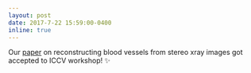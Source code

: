 ```yaml
---
layout: post
date: 2017-7-22 15:59:00-0400
inline: true
---
```


Our [paper](https://openaccess.thecvf.com/content_ICCV_2017_workshops/papers/w1/Chen_Virtual_Blood_Vessels_ICCV_2017_paper.pdf) on reconstructing blood vessels from stereo xray images got accepted to ICCV workshop!  :sparkles:
